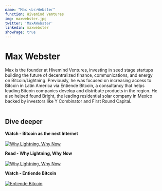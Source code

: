 ```yaml
---
name: "Max <br>Webster"
function: Hivemind Ventures
img: maxwebster.jpg
twitter: 'MaxAWebster'
linkedin: maxwebster
showPage: true
---
```


# Max Webster
 
Max is the founder at Hivemind Ventures, investing in seed stage startups building the future of decentralized finance, communications, and energy on Bitcoin/Lightning. Previously, he was focused on increasing access to Bitcoin in Latin America via Entiende Bitcoin, a consultancy that helps leading Bitcoin companies develop and distribute products in the region. He also helped found Bright, the leading residential solar company in Mexico backed by investors like Y Combinator and First Round Capital.
<br><br>

## Dive deeper

<div class="grid grid-cols-1 md:grid-cols-2 gap-5">
<div class="p-3 my-2">

**Watch - Bitcoin as the next Internet** <br><br>
[ ![Why Lightning, Why Now](/2022/content/max_ab21.png)](https://youtu.be/yfRoztov1eA/)
</div>

<div class="p-3 my-2">

**Read - Why Lightning, Why Now** <br><br>
[ ![Why Lightning, Why Now](/2022/content/max_why.png)](https://hivemind.vc/why-lightning-why-now/)
</div>

<div class="p-3 my-2">

**Watch - Entiende Bitcoin** <br><br>
[ ![Entiende Bitcoin](/2022/content/max_entiende.png)](https://www.youtube.com/watch?v=C6YUztN7SKY/)
</div>

</div>

<br>
